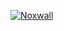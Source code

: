 <a href="https://half-guinea-press.github.io/Nightmare_Campaign/images/Noxwall.jpg"><img src="https://half-guinea-press.github.io/Nightmare_Campaign/images/Noxwall.jpg" alt="Noxwall"></a>
